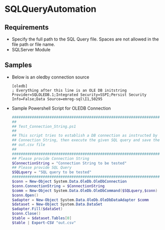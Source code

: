 # SQLQueryAutomation

## Requirements 
- Specify the full path to the SQL Query file. Spaces are not allowed in the file path or file name.
- SQLServer Module
## Samples

- Below is an oledby connection source 
    ```
    [oledb]
    ; Everything after this line is an OLE DB initstring
    Provider=SQLOLEDB.1;Integrated Security=SSPI;Persist Security Info=False;Data Source=emreg-sql\I1,50295
    ```

- Sample Powershell Script for OLEDB Connection
    ```PowerShell
    ##############################################################################
    ##
    ## Test_Connection_String.ps1
    ##
    ## This script tries to establish a DB connection as instructed by a given
    ## Connection String, then execute the given SQL query and save the result to
    ## out.csv file
    ##
    ##############################################################################
    ## Please provide Connection String
    $ConnectionString = "Connection String to be tested"
    ## Please provide SQL Query
    $SQLquery = "SQL query to be tested"
    ##############################################################################
    $conn = New-Object System.Data.OleDb.OleDbConnection
    $conn.ConnectionString = $ConnectionString
    $comm = New-Object System.Data.OleDb.OleDbCommand($SQLquery,$conn)
    $conn.Open()
    $adapter = New-Object System.Data.OleDb.OleDbDataAdapter $comm
    $dataset = New-Object System.Data.DataSet
    $adapter.Fill($dataSet)
    $conn.Close()
    $table = $dataset.Tables[0]
    $table | Export-CSV "out.csv"
    ```